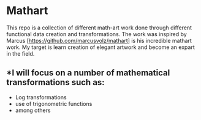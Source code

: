 # Mathart
This repo is a collection of different math-art work done through different functional data creation and transformations. 
The work was inspired by Marcus [https://github.com/marcusvolz/mathart] is his incredible mathart work. My target is learn creation of elegant artwork and become an expart in the field. 

*I will focus on a number of mathematical transformations such as:
--
- Log transformations
- use of trigonometric functions
- among others 


